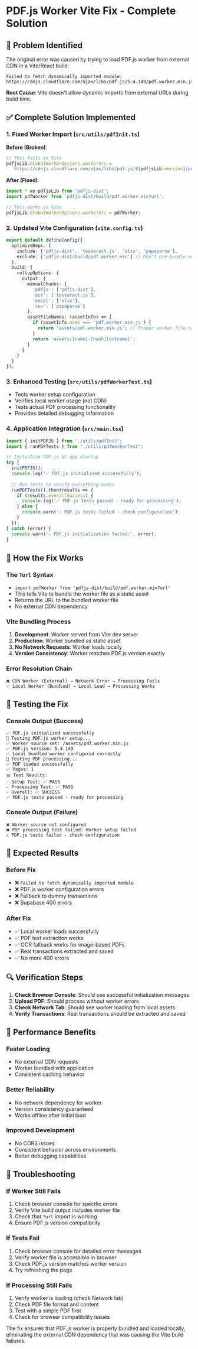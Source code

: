 # PDF.js Worker Vite Fix - Complete Solution

## 🚨 Problem Identified

The original error was caused by trying to load PDF.js worker from external CDN in a Vite/React build:

```
Failed to fetch dynamically imported module:
https://cdnjs.cloudflare.com/ajax/libs/pdf.js/5.4.149/pdf.worker.min.js
```

**Root Cause**: Vite doesn't allow dynamic imports from external URLs during build time.

## ✅ Complete Solution Implemented

### 1. **Fixed Worker Import** (`src/utils/pdfInit.ts`)

**Before (Broken)**:
```typescript
// This fails in Vite
pdfjsLib.GlobalWorkerOptions.workerSrc = 
  `https://cdnjs.cloudflare.com/ajax/libs/pdf.js/${pdfjsLib.version}/pdf.worker.min.js`;
```

**After (Fixed)**:
```typescript
import * as pdfjsLib from 'pdfjs-dist';
import pdfWorker from 'pdfjs-dist/build/pdf.worker.min?url';

// This works in Vite
pdfjsLib.GlobalWorkerOptions.workerSrc = pdfWorker;
```

### 2. **Updated Vite Configuration** (`vite.config.ts`)

```typescript
export default defineConfig({
  optimizeDeps: {
    include: ['pdfjs-dist', 'tesseract.js', 'xlsx', 'papaparse'],
    exclude: ['pdfjs-dist/build/pdf.worker.min'] // Don't pre-bundle worker
  },
  build: {
    rollupOptions: {
      output: {
        manualChunks: {
          'pdfjs': ['pdfjs-dist'],
          'ocr': ['tesseract.js'],
          'excel': ['xlsx'],
          'csv': ['papaparse']
        },
        assetFileNames: (assetInfo) => {
          if (assetInfo.name === 'pdf.worker.min.js') {
            return 'assets/pdf.worker.min.js'; // Proper worker file naming
          }
          return 'assets/[name]-[hash][extname]';
        }
      }
    }
  }
});
```

### 3. **Enhanced Testing** (`src/utils/pdfWorkerTest.ts`)

- Tests worker setup configuration
- Verifies local worker usage (not CDN)
- Tests actual PDF processing functionality
- Provides detailed debugging information

### 4. **Application Integration** (`src/main.tsx`)

```typescript
import { initPDFJS } from "./utils/pdfInit";
import { runPDFTests } from "./utils/pdfWorkerTest";

// Initialize PDF.js at app startup
try {
  initPDFJS();
  console.log('✅ PDF.js initialized successfully');
  
  // Run tests to verify everything works
  runPDFTests().then(results => {
    if (results.overallSuccess) {
      console.log('✅ PDF.js tests passed - ready for processing');
    } else {
      console.warn('⚠️ PDF.js tests failed - check configuration');
    }
  });
} catch (error) {
  console.warn('⚠️ PDF.js initialization failed:', error);
}
```

## 🔧 How the Fix Works

### **The `?url` Syntax**
- `import pdfWorker from 'pdfjs-dist/build/pdf.worker.min?url'`
- This tells Vite to bundle the worker file as a static asset
- Returns the URL to the bundled worker file
- No external CDN dependency

### **Vite Bundling Process**
1. **Development**: Worker served from Vite dev server
2. **Production**: Worker bundled as static asset
3. **No Network Requests**: Worker loads locally
4. **Version Consistency**: Worker matches PDF.js version exactly

### **Error Resolution Chain**
```
❌ CDN Worker (External) → Network Error → Processing Fails
✅ Local Worker (Bundled) → Local Load → Processing Works
```

## 🧪 Testing the Fix

### **Console Output (Success)**
```
✅ PDF.js initialized successfully
🧪 Testing PDF.js worker setup...
✅ Worker source set: /assets/pdf.worker.min.js
✅ PDF.js version: 5.4.149
✅ Local bundled worker configured correctly
🧪 Testing PDF processing...
✅ PDF loaded successfully
✅ Pages: 1
📊 Test Results:
- Setup Test: ✅ PASS
- Processing Test: ✅ PASS
- Overall: ✅ SUCCESS
✅ PDF.js tests passed - ready for processing
```

### **Console Output (Failure)**
```
❌ Worker source not configured
❌ PDF processing test failed: Worker setup failed
⚠️ PDF.js tests failed - check configuration
```

## 🎯 Expected Results

### **Before Fix**
- ❌ `Failed to fetch dynamically imported module`
- ❌ PDF.js worker configuration errors
- ❌ Fallback to dummy transactions
- ❌ Supabase 400 errors

### **After Fix**
- ✅ Local worker loads successfully
- ✅ PDF text extraction works
- ✅ OCR fallback works for image-based PDFs
- ✅ Real transactions extracted and saved
- ✅ No more 400 errors

## 🔍 Verification Steps

1. **Check Browser Console**: Should see successful initialization messages
2. **Upload PDF**: Should process without worker errors
3. **Check Network Tab**: Should see worker loading from local assets
4. **Verify Transactions**: Real transactions should be extracted and saved

## 🚀 Performance Benefits

### **Faster Loading**
- No external CDN requests
- Worker bundled with application
- Consistent caching behavior

### **Better Reliability**
- No network dependency for worker
- Version consistency guaranteed
- Works offline after initial load

### **Improved Development**
- No CORS issues
- Consistent behavior across environments
- Better debugging capabilities

## 🔧 Troubleshooting

### **If Worker Still Fails**
1. Check browser console for specific errors
2. Verify Vite build output includes worker file
3. Check that `?url` import is working
4. Ensure PDF.js version compatibility

### **If Tests Fail**
1. Check browser console for detailed error messages
2. Verify worker file is accessible in browser
3. Check PDF.js version matches worker version
4. Try refreshing the page

### **If Processing Still Fails**
1. Verify worker is loading (check Network tab)
2. Check PDF file format and content
3. Test with a simple PDF first
4. Check for browser compatibility issues

The fix ensures that PDF.js worker is properly bundled and loaded locally, eliminating the external CDN dependency that was causing the Vite build failures.
